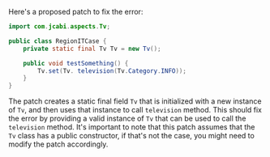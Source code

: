 Here's a proposed patch to fix the error:
```java
import com.jcabi.aspects.Tv;

public class RegionITCase {
    private static final Tv Tv = new Tv();

    public void testSomething() {
        Tv.set(Tv. television(Tv.Category.INFO));
    }
}
```
The patch creates a static final field `Tv` that is initialized with a new instance of `Tv`, and then uses that instance to call `television` method.
This should fix the error by providing a valid instance of `Tv` that can be used to call the `television` method.
It's important to note that this patch assumes that the `Tv` class has a public constructor, if that's not the case, you might need to modify the patch accordingly.